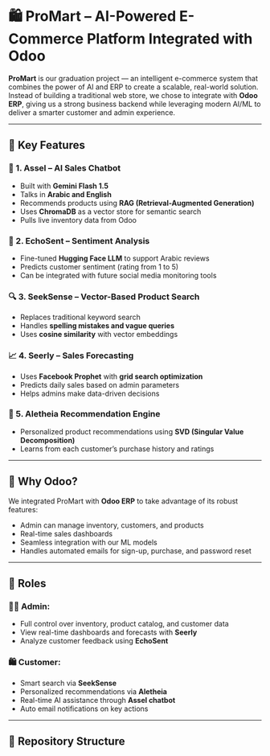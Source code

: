 # 🛍️ ProMart – AI-Powered E-Commerce Platform Integrated with Odoo

**ProMart** is our graduation project — an intelligent e-commerce system that combines the power of AI and ERP to create a scalable, real-world solution. Instead of building a traditional web store, we chose to integrate with **Odoo ERP**, giving us a strong business backend while leveraging modern AI/ML to deliver a smarter customer and admin experience.

---

## 🚀 Key Features

### 🤖 1. Assel – AI Sales Chatbot
- Built with **Gemini Flash 1.5**
- Talks in **Arabic and English**
- Recommends products using **RAG (Retrieval-Augmented Generation)**
- Uses **ChromaDB** as a vector store for semantic search
- Pulls live inventory data from Odoo

### 💬 2. EchoSent – Sentiment Analysis
- Fine-tuned **Hugging Face LLM** to support Arabic reviews
- Predicts customer sentiment (rating from 1 to 5)
- Can be integrated with future social media monitoring tools

### 🔍 3. SeekSense – Vector-Based Product Search
- Replaces traditional keyword search
- Handles **spelling mistakes and vague queries**
- Uses **cosine similarity** with vector embeddings

### 📈 4. Seerly – Sales Forecasting
- Uses **Facebook Prophet** with **grid search optimization**
- Predicts daily sales based on admin parameters
- Helps admins make data-driven decisions

### 🎯 5. Aletheia Recommendation Engine
- Personalized product recommendations using **SVD (Singular Value Decomposition)**
- Learns from each customer’s purchase history and ratings

---

## 🧾 Why Odoo?

We integrated ProMart with **Odoo ERP** to take advantage of its robust features:
- Admin can manage inventory, customers, and products
- Real-time sales dashboards
- Seamless integration with our ML models
- Handles automated emails for sign-up, purchase, and password reset

---

## 👤 Roles

### 👨‍💼 Admin:
- Full control over inventory, product catalog, and customer data
- View real-time dashboards and forecasts with **Seerly**
- Analyze customer feedback using **EchoSent**

### 🛍️ Customer:
- Smart search via **SeekSense**
- Personalized recommendations via **Aletheia**
- Real-time AI assistance through **Assel chatbot**
- Auto email notifications on key actions

---

## 📂 Repository Structure

